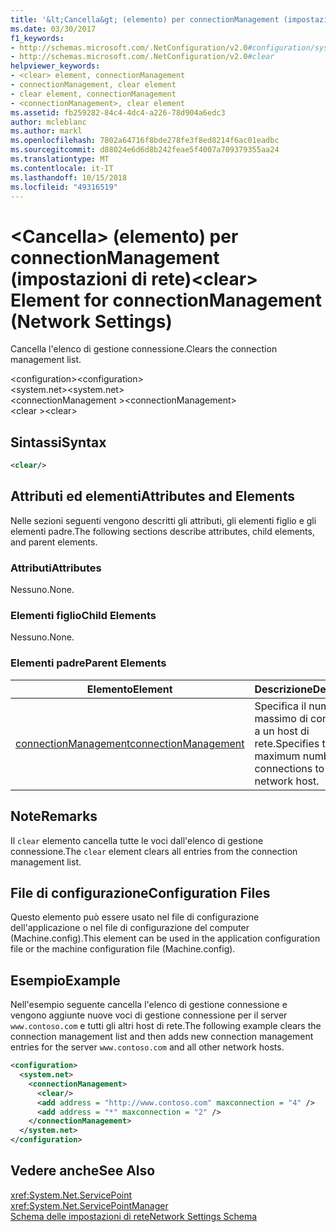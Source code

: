```yaml
---
title: '&lt;Cancella&gt; (elemento) per connectionManagement (impostazioni di rete)'
ms.date: 03/30/2017
f1_keywords:
- http://schemas.microsoft.com/.NetConfiguration/v2.0#configuration/system.net/connectionManagement/clear
- http://schemas.microsoft.com/.NetConfiguration/v2.0#clear
helpviewer_keywords:
- <clear> element, connectionManagement
- connectionManagement, clear element
- clear element, connectionManagement
- <connectionManagement>, clear element
ms.assetid: fb259282-84c4-4dc4-a226-78d904a6edc3
author: mcleblanc
ms.author: markl
ms.openlocfilehash: 7802a64716f8bde278fe3f8ed8214f6ac01eadbc
ms.sourcegitcommit: d88024e6d6d8b242feae5f4007a709379355aa24
ms.translationtype: MT
ms.contentlocale: it-IT
ms.lasthandoff: 10/15/2018
ms.locfileid: "49316519"
---
```

# <a name="ltcleargt-element-for-connectionmanagement-network-settings"></a><span data-ttu-id="ef484-102">&lt;Cancella&gt; (elemento) per connectionManagement (impostazioni di rete)</span><span class="sxs-lookup"><span data-stu-id="ef484-102">&lt;clear&gt; Element for connectionManagement (Network Settings)</span></span>
<span data-ttu-id="ef484-103">Cancella l'elenco di gestione connessione.</span><span class="sxs-lookup"><span data-stu-id="ef484-103">Clears the connection management list.</span></span>  
  
 <span data-ttu-id="ef484-104">\<configuration></span><span class="sxs-lookup"><span data-stu-id="ef484-104">\<configuration></span></span>  
<span data-ttu-id="ef484-105">\<system.net></span><span class="sxs-lookup"><span data-stu-id="ef484-105">\<system.net></span></span>  
<span data-ttu-id="ef484-106">\<connectionManagement ></span><span class="sxs-lookup"><span data-stu-id="ef484-106">\<connectionManagement></span></span>  
<span data-ttu-id="ef484-107">\<clear ></span><span class="sxs-lookup"><span data-stu-id="ef484-107">\<clear></span></span>  
  
## <a name="syntax"></a><span data-ttu-id="ef484-108">Sintassi</span><span class="sxs-lookup"><span data-stu-id="ef484-108">Syntax</span></span>  
  
```xml  
<clear/>  
```  
  
## <a name="attributes-and-elements"></a><span data-ttu-id="ef484-109">Attributi ed elementi</span><span class="sxs-lookup"><span data-stu-id="ef484-109">Attributes and Elements</span></span>  
 <span data-ttu-id="ef484-110">Nelle sezioni seguenti vengono descritti gli attributi, gli elementi figlio e gli elementi padre.</span><span class="sxs-lookup"><span data-stu-id="ef484-110">The following sections describe attributes, child elements, and parent elements.</span></span>  
  
### <a name="attributes"></a><span data-ttu-id="ef484-111">Attributi</span><span class="sxs-lookup"><span data-stu-id="ef484-111">Attributes</span></span>  
 <span data-ttu-id="ef484-112">Nessuno.</span><span class="sxs-lookup"><span data-stu-id="ef484-112">None.</span></span>  
  
### <a name="child-elements"></a><span data-ttu-id="ef484-113">Elementi figlio</span><span class="sxs-lookup"><span data-stu-id="ef484-113">Child Elements</span></span>  
 <span data-ttu-id="ef484-114">Nessuno.</span><span class="sxs-lookup"><span data-stu-id="ef484-114">None.</span></span>  
  
### <a name="parent-elements"></a><span data-ttu-id="ef484-115">Elementi padre</span><span class="sxs-lookup"><span data-stu-id="ef484-115">Parent Elements</span></span>  
  
|<span data-ttu-id="ef484-116">**Elemento**</span><span class="sxs-lookup"><span data-stu-id="ef484-116">**Element**</span></span>|<span data-ttu-id="ef484-117">**Descrizione**</span><span class="sxs-lookup"><span data-stu-id="ef484-117">**Description**</span></span>|  
|-----------------|---------------------|  
|[<span data-ttu-id="ef484-118">connectionManagement</span><span class="sxs-lookup"><span data-stu-id="ef484-118">connectionManagement</span></span>](../../../../../docs/framework/configure-apps/file-schema/network/connectionmanagement-element-network-settings.md)|<span data-ttu-id="ef484-119">Specifica il numero massimo di connessioni a un host di rete.</span><span class="sxs-lookup"><span data-stu-id="ef484-119">Specifies the maximum number of connections to a network host.</span></span>|  
  
## <a name="remarks"></a><span data-ttu-id="ef484-120">Note</span><span class="sxs-lookup"><span data-stu-id="ef484-120">Remarks</span></span>  
 <span data-ttu-id="ef484-121">Il `clear` elemento cancella tutte le voci dall'elenco di gestione connessione.</span><span class="sxs-lookup"><span data-stu-id="ef484-121">The `clear` element clears all entries from the connection management list.</span></span>  
  
## <a name="configuration-files"></a><span data-ttu-id="ef484-122">File di configurazione</span><span class="sxs-lookup"><span data-stu-id="ef484-122">Configuration Files</span></span>  
 <span data-ttu-id="ef484-123">Questo elemento può essere usato nel file di configurazione dell'applicazione o nel file di configurazione del computer (Machine.config).</span><span class="sxs-lookup"><span data-stu-id="ef484-123">This element can be used in the application configuration file or the machine configuration file (Machine.config).</span></span>  
  
## <a name="example"></a><span data-ttu-id="ef484-124">Esempio</span><span class="sxs-lookup"><span data-stu-id="ef484-124">Example</span></span>  
 <span data-ttu-id="ef484-125">Nell'esempio seguente cancella l'elenco di gestione connessione e vengono aggiunte nuove voci di gestione connessione per il server `www.contoso.com` e tutti gli altri host di rete.</span><span class="sxs-lookup"><span data-stu-id="ef484-125">The following example clears the connection management list and then adds new connection management entries for the server `www.contoso.com` and all other network hosts.</span></span>  
  
```xml  
<configuration>  
  <system.net>  
    <connectionManagement>  
      <clear/>  
      <add address = "http://www.contoso.com" maxconnection = "4" />  
      <add address = "*" maxconnection = "2" />  
    </connectionManagement>  
  </system.net>  
</configuration>  
```  
  
## <a name="see-also"></a><span data-ttu-id="ef484-126">Vedere anche</span><span class="sxs-lookup"><span data-stu-id="ef484-126">See Also</span></span>  
 <xref:System.Net.ServicePoint>  
 <xref:System.Net.ServicePointManager>  
 [<span data-ttu-id="ef484-127">Schema delle impostazioni di rete</span><span class="sxs-lookup"><span data-stu-id="ef484-127">Network Settings Schema</span></span>](../../../../../docs/framework/configure-apps/file-schema/network/index.md)
